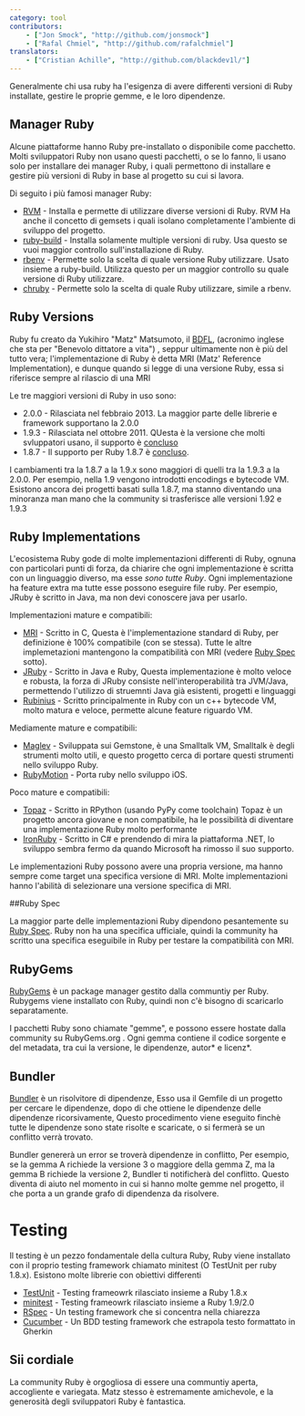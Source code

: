 ```yaml
---
category: tool
contributors:
    - ["Jon Smock", "http://github.com/jonsmock"]
    - ["Rafal Chmiel", "http://github.com/rafalchmiel"]
translators:
    - ["Cristian Achille", "http://github.com/blackdev1l/"]
---
```


Generalmente chi usa ruby ha l'esigenza di avere differenti versioni di Ruby
installate, gestire le proprie gemme, e le loro dipendenze.

## Manager Ruby

Alcune piattaforme hanno Ruby pre-installato o disponibile come pacchetto.
Molti sviluppatori Ruby non usano questi pacchetti, o se lo fanno, li usano solo
per installare dei manager Ruby, i quali permettono di installare e gestire più
versioni di Ruby in base al progetto su cui si lavora.

Di seguito i più famosi manager Ruby:

* [RVM](https://rvm.io/) - Installa e permette di utilizzare diverse versioni di
  Ruby. RVM Ha anche il concetto di gemsets i quali isolano completamente l'ambiente di sviluppo del progetto.
* [ruby-build](https://github.com/sstephenson/ruby-build) - Installa solamente
  multiple versioni di ruby. Usa questo se vuoi maggior controllo sull'installazione di Ruby.
* [rbenv](https://github.com/sstephenson/rbenv) -
  Permette solo la scelta di quale versione Ruby utilizzare. Usato insieme a ruby-build.
  Utilizza questo per un maggior controllo su quale versione di Ruby utilizzare.
* [chruby](https://github.com/postmodern/chruby) -
  Permette solo la scelta di quale Ruby utilizzare, simile a rbenv.

## Ruby Versions

Ruby fu creato da Yukihiro "Matz" Matsumoto, il [BDFL](https://en.wikipedia.org/wiki/Benevolent_Dictator_for_Life),
(acronimo inglese che sta per "Benevolo dittatore a vita") , seppur
ultimamente non è più del tutto vera; l'implementazione di Ruby
è detta  MRI (Matz' Reference Implementation), e dunque quando si legge di una
versione Ruby, essa si riferisce sempre al rilascio di una MRI

Le tre maggiori versioni di Ruby in uso sono:

* 2.0.0 - Rilasciata nel febbraio 2013. La maggior parte delle librerie e
  framework supportano la 2.0.0
* 1.9.3 - Rilasciata nel ottobre 2011. QUesta è la versione che molti
  svluppatori usano, il supporto è
  [concluso](https://www.ruby-lang.org/en/news/2015/02/23/support-for-ruby-1-9-3-has-ended/)
* 1.8.7 - Il supporto per Ruby 1.8.7 è
  [concluso](http://www.ruby-lang.org/en/news/2013/06/30/we-retire-1-8-7/).

I cambiamenti tra la 1.8.7 a la 1.9.x sono maggiori di quelli tra la 1.9.3 a la
2.0.0. Per esempio, nella 1.9 vengono introdotti encodings e bytecode VM.
Esistono ancora dei progetti basati sulla 1.8.7, ma stanno diventando una
minoranza man mano che la community si trasferisce alle versioni 1.92 e
1.9.3

## Ruby Implementations

L'ecosistema Ruby gode di molte implementazioni differenti di Ruby, ognuna con
particolari punti di forza, da chiarire che ogni implementazione è scritta con
un linguaggio diverso, ma esse *sono tutte Ruby*. Ogni implementazione ha
feature extra ma tutte esse possono eseguire file ruby. Per esempio, JRuby è
scritto in Java, ma non devi conoscere java per usarlo.

Implementazioni mature e compatibili:

* [MRI](https://github.com/ruby/ruby) - Scritto in C, Questa è l'implementazione
  standard di Ruby, per definizione è 100% compatibile (con se stessa). Tutte le
  altre implemetazioni mantengono la compatibilità con MRI
  (vedere [Ruby Spec](#ruby-spec) sotto).
* [JRuby](http://jruby.org/) - Scritto in Java e Ruby, Questa implementazione è
  molto veloce e robusta, la forza di JRuby consiste nell'interoperabilità
  tra JVM/Java, permettendo l'utilizzo di struemnti Java già esistenti, progetti
  e linguaggi
* [Rubinius](http://rubini.us/) - Scritto principalmente in Ruby con un
  c++ bytecode VM, molto matura e veloce, permette alcune feature riguardo VM.

Mediamente mature e compatibili:

* [Maglev](http://maglev.github.io/) - Sviluppata sui Gemstone, è una Smalltalk
VM, Smalltalk è degli strumenti molto utili, e questo progetto cerca di portare
questi strumenti nello sviluppo Ruby.
* [RubyMotion](http://www.rubymotion.com/) - Porta ruby nello sviluppo iOS.

Poco mature e compatibili:

* [Topaz](http://topazruby.com/) - Scritto in RPython (usando PyPy come
  toolchain) Topaz è un progetto ancora giovane e non compatibile, ha le
  possibilità di diventare una implementazione Ruby molto performante
* [IronRuby](http://ironruby.net/) - Scritto in C# e prendendo di mira la
  piattaforma .NET, lo sviluppo sembra fermo da quando Microsoft ha rimosso il
  suo supporto.

Le implementazioni Ruby possono avere una propria versione, ma hanno sempre come
target una specifica versione di MRI. Molte implementazioni hanno l'abilità di
selezionare una versione specifica di MRI.

##Ruby Spec

La maggior parte delle implementazioni Ruby dipendono pesantemente su
[Ruby Spec](https://github.com/ruby/spec). Ruby non ha una specifica ufficiale, quindi la
community ha scritto una specifica eseguibile in Ruby per testare la compatibilità
con MRI.

## RubyGems

[RubyGems](http://rubygems.org/) è un package manager gestito dalla communtiy
per Ruby. Rubygems viene installato con Ruby, quindi non c'è bisogno di
scaricarlo separatamente.

I pacchetti Ruby sono chiamate "gemme", e possono essere hostate dalla community
su RubyGems.org . Ogni gemma contiene il codice sorgente e del metadata, tra cui
la versione, le dipendenze, autor* e licenz*.

## Bundler

[Bundler](http://bundler.io/) è un risolvitore di dipendenze, Esso usa il Gemfile
di un progetto per cercare le dipendenze, dopo di che ottiene le dipendenze delle
dipendenze ricorsivamente, Questo procedimento viene eseguito finchè tutte le
dipendenze sono state risolte e scaricate, o si fermerà se un conflitto verrà
trovato.

Bundler genererà un error se troverà dipendenze in conflitto, Per esempio,
se la gemma A richiede la versione 3 o maggiore della gemma Z, ma la gemma B
richiede la versione 2, Bundler ti notificherà del conflitto. Questo diventa
di aiuto nel momento in cui si hanno molte gemme nel progetto, il che porta a
un grande grafo di dipendenza da risolvere.

# Testing

Il testing è un pezzo fondamentale della cultura Ruby, Ruby viene installato con
il proprio testing framework chiamato minitest (O TestUnit per ruby 1.8.x).
Esistono molte librerie con obiettivi differenti

* [TestUnit](http://ruby-doc.org/stdlib-1.8.7/libdoc/test/unit/rdoc/Test/Unit.html) - Testing frameowrk rilasciato insieme a Ruby 1.8.x
* [minitest](http://ruby-doc.org/stdlib-2.0.0/libdoc/minitest/rdoc/MiniTest.html) - Testing frameowrk rilasciato insieme a Ruby 1.9/2.0
* [RSpec](http://rspec.info/) - Un testing framework che si concentra nella chiarezza
* [Cucumber](http://cukes.info/) - Un BDD testing framework che estrapola testo formattato in Gherkin

## Sii cordiale

La community Ruby è orgogliosa di essere una communtiy aperta, accogliente e
variegata. Matz stesso è estremamente amichevole, e la generosità degli sviluppatori
Ruby è fantastica.
